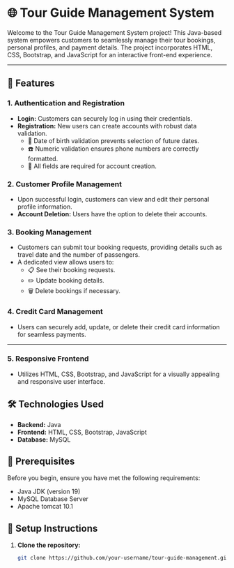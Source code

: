 # 🌐 Tour Guide Management System

Welcome to the Tour Guide Management System project! This Java-based system empowers customers to seamlessly manage their tour bookings, personal profiles, and payment details. The project incorporates HTML, CSS, Bootstrap, and JavaScript for an interactive front-end experience.

---

## 🚀 Features

### 1. Authentication and Registration

- **Login:** Customers can securely log in using their credentials.
- **Registration:** New users can create accounts with robust data validation.
  - 📅 Date of birth validation prevents selection of future dates.
  - ☎️ Numeric validation ensures phone numbers are correctly formatted.
  - 🔐 All fields are required for account creation.

### 2. Customer Profile Management

- Upon successful login, customers can view and edit their personal profile information.
- **Account Deletion:** Users have the option to delete their accounts.

### 3. Booking Management

- Customers can submit tour booking requests, providing details such as travel date and the number of passengers.
- A dedicated view allows users to:
  - 📋 See their booking requests.
  - ✏️ Update booking details.
  - 🗑️ Delete bookings if necessary.

### 4. Credit Card Management

- Users can securely add, update, or delete their credit card information for seamless payments.

---
### 5. Responsive Frontend
- Utilizes HTML, CSS, Bootstrap, and JavaScript for a visually appealing and responsive user interface.

## 🛠️ Technologies Used

- **Backend:** Java
- **Frontend:** HTML, CSS, Bootstrap, JavaScript
- **Database:** MySQL

## 🛑 Prerequisites

Before you begin, ensure you have met the following requirements:

- Java JDK (version 19)
- MySQL Database Server
- Apache tomcat 10.1

## 🔧 Setup Instructions

1. **Clone the repository:**

   ```bash
   git clone https://github.com/your-username/tour-guide-management.git

